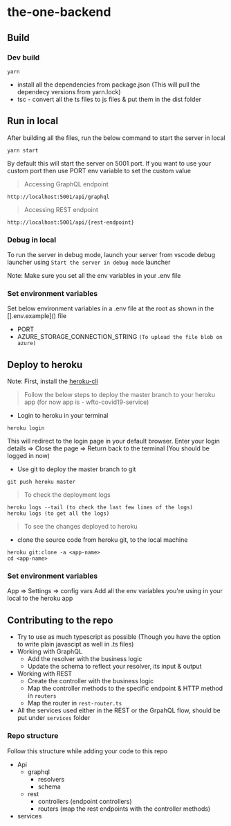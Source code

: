 # the-one-backend

## Build
### Dev build
```
yarn
```
- install all the dependencies from package.json (This will pull the dependecy versions from yarn.lock)
- tsc - convert all the ts files to js files & put them in the dist folder

## Run in local
After building all the files, run the below command to start the server in local
```
yarn start
```
By default this will start the server on 5001 port. If you want to use your custom port then use PORT env variable to set the custom value

> Accessing GraphQL endpoint
```
http://localhost:5001/api/graphql
```

> Accessing REST endpoint
```
http://localhost:5001/api/{rest-endpoint}
```

### Debug in local
To run the server in debug mode, launch your server from vscode debug launcher using `Start the server in debug mode` launcher

Note: Make sure you set all the env variables in your .env file

### Set environment variables
Set below environment variables in a .env file at the root as shown in the [].env.example]() file
- PORT
- AZURE_STORAGE_CONNECTION_STRING `(To upload the file blob on azure)`


## Deploy to heroku
Note: First, install the [heroku-cli](https://devcenter.heroku.com/articles/heroku-cli)

>Follow the below steps to deploy the master branch to your heroku app (for now app is - wfto-covid19-service)
- Login to heroku in your terminal
```
heroku login
```
This will redirect to the login page in your default browser. Enter your login details => Close the page => Return back to the terminal (You should be logged in now)
- Use git to deploy the master branch to git
```
git push heroku master
```
> To check the deployment logs
```
heroku logs --tail (to check the last few lines of the logs)
heroku logs (to get all the logs)
```

> To see the changes deployed to heroku
- clone the source code from heroku git, to the local machine
```
heroku git:clone -a <app-name>
cd <app-name>
```

### Set environment variables 
App => Settings => config vars
Add all the env variables you're using in your local to the heroku app


## Contributing to the repo
- Try to use as much typescript as possible (Though you have the option to write plain javascipt as well in .ts files)
- Working with GraphQL
  - Add the resolver with the business logic
  - Update the schema to reflect your resolver, its input & output
- Working with REST
  - Create the controller with the business logic
  - Map the controller methods to the specific endpoint & HTTP method in `routers`
  - Map the router in `rest-router.ts`
- All the services used either in the REST or the GrpahQL flow, should be put under `services` folder

### Repo structure
Follow this structure while adding your code to this repo
- Api
  - graphql
    - resolvers
    - schema
  - rest
    - controllers (endpoint controllers)
    - routers (map the rest endpoints with the controller methods)
- services